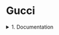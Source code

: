 # Gucci
<details>
      <summary>1. Documentation</summary>
      Test Plan
      
Test Cases

      Traceability Matrix
</details>
